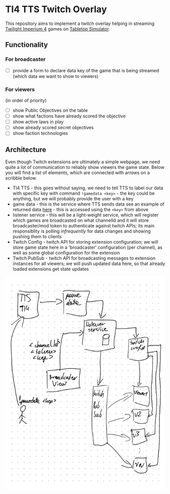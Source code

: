 # TI4 TTS Twitch Overlay

This repository aims to implement a twitch overlay helping in streaming [Twilight Imperium 4](https://steamcommunity.com/sharedfiles/filedetails/?id=1288687076) games on [Tabletop Simulator](https://store.steampowered.com/app/286160/Tabletop_Simulator/).

## Functionality

### For broadcaster

- [ ] provide a form to declare data key of the game that is being streamed (which data we want to show to viewers)

### For viewers

(in order of priority)

- [ ] show Public Objectives on the table
- [ ] show what factions have already scored the objective
- [ ] show active laws in play
- [ ] show already scored secret objectives
- [ ] show faction technologies

## Architecture

Even though Twitch extensions are ultimately a simple webpage, we need quite a lot of communication to reliably show viewers the game state.
Below you will find a list of elements, which are connected with arrows on a scribble below.

- TI4 TTS - this goes without saying, we need to tell TTS to label our data with specific key with command `!gamedata <key>` - the key could be anything, but we will probably provide the user with a key
- game data - this is the service where TTS sends data see an example of returned data [here](https://ti4-game-data.appspot.com/static/demo.json) - this is accessed using the `<key>` from above
- listener service - this will be a light-weight service, which will register which games are broadcasted on what channelId and it will store broadcaster/mod token to authenticate against twitch APIs; its main responsiblity is polling *infrequently* for data changes and showing pushing them to clients
- Twitch Config - twitch API for storing extension configuration; we will store game state here in a 'broadcaster' configuration (per channel), as well as some global configuration for the extension
- Twitch PubSub - twitch API for broadcasting messages to extension instances for all viewers; we will push updated data here, so that already loaded extensions get state updates

![General scribbled architecture](./docs/tts-overlay-architecture.png)
